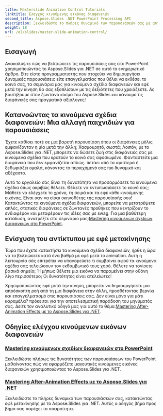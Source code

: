 ```yaml
---
title: Masterslide Animation Control Tutorials
linktitle: Έλεγχος κινούμενης εικόνας διαφανειών
second_title: Aspose.Slides .NET PowerPoint Processing API
description: Ξεκλειδώστε το πλήρες δυναμικό των παρουσιάσεών σας με αυτά τα ολοκληρωμένα μαθήματα Aspose.Slides για .NET που καλύπτουν κινούμενα σχέδια διαφανειών και εφέ μετά την κίνηση.
weight: 18
url: /el/slides/master-slide-animation-control/
---
```

## Εισαγωγή

Ανακαλύψτε πώς να βελτιώσετε τις παρουσιάσεις σας στο PowerPoint χρησιμοποιώντας το Aspose.Slides για .NET σε αυτό το ενημερωτικό άρθρο. Είτε είστε προγραμματιστής που στοχεύει να δημιουργήσει δυναμικές παρουσιάσεις είτε επαγγελματίας που θέλει να εκθέσει το κοινό σας, τα σεμινάρια μας για κινούμενα σχέδια διαφανειών και εφέ μετά την κίνηση θα σας εξοπλίσουν με τις δεξιότητες που χρειάζεστε. Ας βουτήξουμε στον ζωντανό κόσμο του Aspose.Slides και κάνουμε τις διαφάνειές σας πραγματικά αξιόλογες!


## Κατανοώντας τα κινούμενα σχέδια διαφανειών: Μια αλλαγή παιχνιδιών για παρουσιάσεις

Έχετε καθίσει ποτέ σε μια βαρετή παρουσίαση όπου οι διαφάνειες μόλις εμφανίζονταν η μία μετά την άλλη; Χασμουρητό, σωστά; Λοιπόν, με το Aspose.Slides για .NET, μπορείτε να δώσετε ζωή στις διαφάνειές σας με κινούμενα σχέδια που κρατούν το κοινό σας αφοσιωμένο. Φανταστείτε μια διαφάνεια που δεν εμφανίζεται απλώς. πετάει από τα αριστερά ή ξεθωριάζει ομαλά, κάνοντας το περιεχόμενό σας πιο δυναμικό και αξέχαστο. 

Αυτό το εργαλείο σάς δίνει τη δυνατότητα να προσαρμόσετε τα κινούμενα σχέδια όπως ακριβώς θέλετε. Θέλετε να εντυπωσιάσετε το κοινό σας; Μάθετε να ελέγχετε το χρόνο, τη σειρά και τα εφέ κάθε κινούμενης εικόνας. Είναι σαν να είσαι σκηνοθέτης της παρουσίασής σου! Κατακτώντας τα κινούμενα σχέδια διαφανειών, μπορείτε να μετατρέψετε απλές, στατικές διαφάνειες σε ζωντανές προθήκες που κεντρίζουν το ενδιαφέρον και μεταφέρουν τις ιδέες σας με swag. Για μια βαθύτερη κατάδυση, ανατρέξτε στο σεμινάριο μας:[Mastering κινούμενων σχεδίων διαφανειών στο PowerPoint](./slide-animation-in-power-point/).

## Ενίσχυση του αντίκτυπου με εφέ μετακίνησης

Τώρα που έχετε κατακτήσει τα κινούμενα σχέδια διαφανειών, ήρθε η ώρα να το βελτιώσετε κατά ένα βαθμό με εφέ μετά το animation. Αυτή η λειτουργία σάς επιτρέπει να υπαγορεύετε τι συμβαίνει αφού τα κινούμενα σχέδια σας τελειώσουν τον εκθαμβωτικό τους χορό. Θέλετε να τονίσετε βασικά σημεία; Ή μήπως θέλετε μια εικόνα να παραμείνει στην οθόνη λίγο περισσότερο; Οι δυνατότητες είναι ατελείωτες!

Χρησιμοποιώντας εφέ μετά την κίνηση, μπορείτε να δημιουργήσετε μια απρόσκοπτη ροή από τη μια διαφάνεια στην άλλη, προσθέτοντας βερνίκι και επαγγελματισμό στις παρουσιάσεις σας. Δεν είναι μόνο για μάτι καραμέλα? πρόκειται για την αποτελεσματική παράδοση του μηνύματός σας. Δείτε τον αναλυτικό οδηγό μας για αυτό το θέμα:[Mastering After-Animation Effects με το Aspose.Slides για .NET](./control-after-animation-effects/). 

## Οδηγίες ελέγχου κινούμενων εικόνων διαφανειών
### [Mastering κινούμενων σχεδίων διαφανειών στο PowerPoint](./slide-animation-in-power-point/)
Ξεκλειδώστε πλήρως τις δυνατότητες των παρουσιάσεων του PowerPoint μαθαίνοντας πώς να εφαρμόζετε μαγευτικές κινούμενες εικόνες διαφανειών χρησιμοποιώντας το Aspose.Slides για .NET.
### [Mastering After-Animation Effects με το Aspose.Slides για .NET](./control-after-animation-effects/)
Ξεκλειδώστε το πλήρες δυναμικό των παρουσιάσεών σας, κατακτώντας εφέ μετακίνησης με το Aspose.Slides για .NET. Αυτός ο οδηγός βήμα προς βήμα σας παρέχει τα απαραίτητα.